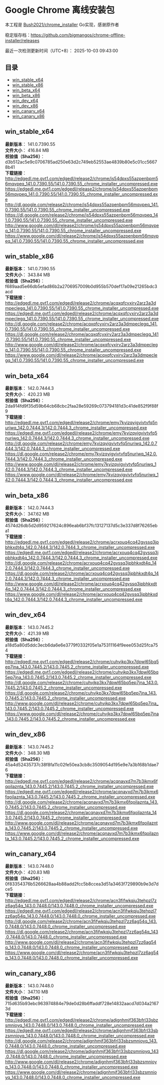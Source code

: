 # Google Chrome 离线安装包
本工程是 [Bush2021/chrome_installer](https://github.com/Bush2021/chrome_installer) Go实现，感谢原作者

稳定版存档：<https://github.com/bigmangos/chrome-offline-installer/releases>

最近一次检测更新时间（UTC+8）：
2025-10-03 09:43:00

## 目录
* [win_stable_x64](https://github.com/bigmangos/chrome-offline-installer?tab=readme-ov-file#win_stable_x64)
* [win_stable_x86](https://github.com/bigmangos/chrome-offline-installer?tab=readme-ov-file#win_stable_x86)
* [win_beta_x64](https://github.com/bigmangos/chrome-offline-installer?tab=readme-ov-file#win_beta_x64)
* [win_beta_x86](https://github.com/bigmangos/chrome-offline-installer?tab=readme-ov-file#win_beta_x86)
* [win_dev_x64](https://github.com/bigmangos/chrome-offline-installer?tab=readme-ov-file#win_dev_x64)
* [win_dev_x86](https://github.com/bigmangos/chrome-offline-installer?tab=readme-ov-file#win_dev_x86)
* [win_canary_x64](https://github.com/bigmangos/chrome-offline-installer?tab=readme-ov-file#win_canary_x64)
* [win_canary_x86](https://github.com/bigmangos/chrome-offline-installer?tab=readme-ov-file#win_canary_x86)

## win_stable_x64
**最新版本**： 141.0.7390.55  
**文件大小**： 416.84 MB  
**校验值（Sha256）**： d3b512ac5e9c0706785ad250e63d2c749eb52553ae4839b80e5c01cc56678b41  
**下载链接**：
http://edgedl.me.gvt1.com/edgedl/release2/chrome/js54dpxs55azpenbpm56mqvpeq_141.0.7390.55/141.0.7390.55_chrome_installer_uncompressed.exe
https://edgedl.me.gvt1.com/edgedl/release2/chrome/js54dpxs55azpenbpm56mqvpeq_141.0.7390.55/141.0.7390.55_chrome_installer_uncompressed.exe
http://dl.google.com/release2/chrome/js54dpxs55azpenbpm56mqvpeq_141.0.7390.55/141.0.7390.55_chrome_installer_uncompressed.exe
https://dl.google.com/release2/chrome/js54dpxs55azpenbpm56mqvpeq_141.0.7390.55/141.0.7390.55_chrome_installer_uncompressed.exe
http://www.google.com/dl/release2/chrome/js54dpxs55azpenbpm56mqvpeq_141.0.7390.55/141.0.7390.55_chrome_installer_uncompressed.exe
https://www.google.com/dl/release2/chrome/js54dpxs55azpenbpm56mqvpeq_141.0.7390.55/141.0.7390.55_chrome_installer_uncompressed.exe
## win_stable_x86
**最新版本**： 141.0.7390.55  
**文件大小**： 343.84 MB  
**校验值（Sha256）**： f689aad5e66db5efad86b2a2706957009b0d955b570def17a09e21265bdc3acd  
**下载链接**：
http://edgedl.me.gvt1.com/edgedl/release2/chrome/acqxqfcyxirv2arz3a3dmpeclegq_141.0.7390.55/141.0.7390.55_chrome_installer_uncompressed.exe
https://edgedl.me.gvt1.com/edgedl/release2/chrome/acqxqfcyxirv2arz3a3dmpeclegq_141.0.7390.55/141.0.7390.55_chrome_installer_uncompressed.exe
http://dl.google.com/release2/chrome/acqxqfcyxirv2arz3a3dmpeclegq_141.0.7390.55/141.0.7390.55_chrome_installer_uncompressed.exe
https://dl.google.com/release2/chrome/acqxqfcyxirv2arz3a3dmpeclegq_141.0.7390.55/141.0.7390.55_chrome_installer_uncompressed.exe
http://www.google.com/dl/release2/chrome/acqxqfcyxirv2arz3a3dmpeclegq_141.0.7390.55/141.0.7390.55_chrome_installer_uncompressed.exe
https://www.google.com/dl/release2/chrome/acqxqfcyxirv2arz3a3dmpeclegq_141.0.7390.55/141.0.7390.55_chrome_installer_uncompressed.exe
## win_beta_x64
**最新版本**： 142.0.7444.3  
**文件大小**： 420.23 MB  
**校验值（Sha256）**： 2da914fd9f35d59b64cb68cbc2faa28e59269c073794181d3c41de852f9f88f9  
**下载链接**：
http://edgedl.me.gvt1.com/edgedl/release2/chrome/emy7kyizqyigvivtvfq5nuriwq_142.0.7444.3/142.0.7444.3_chrome_installer_uncompressed.exe
https://edgedl.me.gvt1.com/edgedl/release2/chrome/emy7kyizqyigvivtvfq5nuriwq_142.0.7444.3/142.0.7444.3_chrome_installer_uncompressed.exe
http://dl.google.com/release2/chrome/emy7kyizqyigvivtvfq5nuriwq_142.0.7444.3/142.0.7444.3_chrome_installer_uncompressed.exe
https://dl.google.com/release2/chrome/emy7kyizqyigvivtvfq5nuriwq_142.0.7444.3/142.0.7444.3_chrome_installer_uncompressed.exe
http://www.google.com/dl/release2/chrome/emy7kyizqyigvivtvfq5nuriwq_142.0.7444.3/142.0.7444.3_chrome_installer_uncompressed.exe
https://www.google.com/dl/release2/chrome/emy7kyizqyigvivtvfq5nuriwq_142.0.7444.3/142.0.7444.3_chrome_installer_uncompressed.exe
## win_beta_x86
**最新版本**： 142.0.7444.3  
**文件大小**： 347.62 MB  
**校验值（Sha256）**： 4574d26db5d2d959217624c896eab6bf37fc13127137d5c3e337d8f76265eba1  
**下载链接**：
http://edgedl.me.gvt1.com/edgedl/release2/chrome/acrxouq4cq42gvssq3jpbhkxdt4q_142.0.7444.3/142.0.7444.3_chrome_installer_uncompressed.exe
https://edgedl.me.gvt1.com/edgedl/release2/chrome/acrxouq4cq42gvssq3jpbhkxdt4q_142.0.7444.3/142.0.7444.3_chrome_installer_uncompressed.exe
http://dl.google.com/release2/chrome/acrxouq4cq42gvssq3jpbhkxdt4q_142.0.7444.3/142.0.7444.3_chrome_installer_uncompressed.exe
https://dl.google.com/release2/chrome/acrxouq4cq42gvssq3jpbhkxdt4q_142.0.7444.3/142.0.7444.3_chrome_installer_uncompressed.exe
http://www.google.com/dl/release2/chrome/acrxouq4cq42gvssq3jpbhkxdt4q_142.0.7444.3/142.0.7444.3_chrome_installer_uncompressed.exe
https://www.google.com/dl/release2/chrome/acrxouq4cq42gvssq3jpbhkxdt4q_142.0.7444.3/142.0.7444.3_chrome_installer_uncompressed.exe
## win_dev_x64
**最新版本**： 143.0.7445.2  
**文件大小**： 421.39 MB  
**校验值（Sha256）**： a18d5a80d5ddc3ecb6da6e6e3779f0332f05e1a75311164f9eee053d25fca754  
**下载链接**：
http://edgedl.me.gvt1.com/edgedl/release2/chrome/cuhvjkp3kx7dpwl65bq5ep7jna_143.0.7445.2/143.0.7445.2_chrome_installer_uncompressed.exe
https://edgedl.me.gvt1.com/edgedl/release2/chrome/cuhvjkp3kx7dpwl65bq5ep7jna_143.0.7445.2/143.0.7445.2_chrome_installer_uncompressed.exe
http://dl.google.com/release2/chrome/cuhvjkp3kx7dpwl65bq5ep7jna_143.0.7445.2/143.0.7445.2_chrome_installer_uncompressed.exe
https://dl.google.com/release2/chrome/cuhvjkp3kx7dpwl65bq5ep7jna_143.0.7445.2/143.0.7445.2_chrome_installer_uncompressed.exe
http://www.google.com/dl/release2/chrome/cuhvjkp3kx7dpwl65bq5ep7jna_143.0.7445.2/143.0.7445.2_chrome_installer_uncompressed.exe
https://www.google.com/dl/release2/chrome/cuhvjkp3kx7dpwl65bq5ep7jna_143.0.7445.2/143.0.7445.2_chrome_installer_uncompressed.exe
## win_dev_x86
**最新版本**： 143.0.7445.2  
**文件大小**： 348.30 MB  
**校验值（Sha256）**： 45a4d52435737c38f8fa11c02fe50ea3cb8c3509054d195e9e7a3b168b1dae76  
**下载链接**：
http://edgedl.me.gvt1.com/edgedl/release2/chrome/acqnayxd7m7b3ikmx6fqoilaznta_143.0.7445.2/143.0.7445.2_chrome_installer_uncompressed.exe
https://edgedl.me.gvt1.com/edgedl/release2/chrome/acqnayxd7m7b3ikmx6fqoilaznta_143.0.7445.2/143.0.7445.2_chrome_installer_uncompressed.exe
http://dl.google.com/release2/chrome/acqnayxd7m7b3ikmx6fqoilaznta_143.0.7445.2/143.0.7445.2_chrome_installer_uncompressed.exe
https://dl.google.com/release2/chrome/acqnayxd7m7b3ikmx6fqoilaznta_143.0.7445.2/143.0.7445.2_chrome_installer_uncompressed.exe
http://www.google.com/dl/release2/chrome/acqnayxd7m7b3ikmx6fqoilaznta_143.0.7445.2/143.0.7445.2_chrome_installer_uncompressed.exe
https://www.google.com/dl/release2/chrome/acqnayxd7m7b3ikmx6fqoilaznta_143.0.7445.2/143.0.7445.2_chrome_installer_uncompressed.exe
## win_canary_x64
**最新版本**： 143.0.7448.0  
**文件大小**： 420.83 MB  
**校验值（Sha256）**： 0f83354376b5266628aa4b88add2fcc5b8ccea3d51a3463f729890b9e3d7dce5  
**下载链接**：
http://edgedl.me.gvt1.com/edgedl/release2/chrome/acn3fifwkqju3tehpzl7zz6ag54q_143.0.7448.0/143.0.7448.0_chrome_installer_uncompressed.exe
https://edgedl.me.gvt1.com/edgedl/release2/chrome/acn3fifwkqju3tehpzl7zz6ag54q_143.0.7448.0/143.0.7448.0_chrome_installer_uncompressed.exe
http://dl.google.com/release2/chrome/acn3fifwkqju3tehpzl7zz6ag54q_143.0.7448.0/143.0.7448.0_chrome_installer_uncompressed.exe
https://dl.google.com/release2/chrome/acn3fifwkqju3tehpzl7zz6ag54q_143.0.7448.0/143.0.7448.0_chrome_installer_uncompressed.exe
http://www.google.com/dl/release2/chrome/acn3fifwkqju3tehpzl7zz6ag54q_143.0.7448.0/143.0.7448.0_chrome_installer_uncompressed.exe
https://www.google.com/dl/release2/chrome/acn3fifwkqju3tehpzl7zz6ag54q_143.0.7448.0/143.0.7448.0_chrome_installer_uncompressed.exe
## win_canary_x86
**最新版本**： 143.0.7448.0  
**文件大小**： 347.10 MB  
**校验值（Sha256）**： 715d635b93ebc963974884e79de0d28b6ffaddf728e14832aacd7d034a21673d  
**下载链接**：
http://edgedl.me.gvt1.com/edgedl/release2/chrome/adjgnhmjf363bfrl33sbzsmnioyq_143.0.7448.0/143.0.7448.0_chrome_installer_uncompressed.exe
https://edgedl.me.gvt1.com/edgedl/release2/chrome/adjgnhmjf363bfrl33sbzsmnioyq_143.0.7448.0/143.0.7448.0_chrome_installer_uncompressed.exe
http://dl.google.com/release2/chrome/adjgnhmjf363bfrl33sbzsmnioyq_143.0.7448.0/143.0.7448.0_chrome_installer_uncompressed.exe
https://dl.google.com/release2/chrome/adjgnhmjf363bfrl33sbzsmnioyq_143.0.7448.0/143.0.7448.0_chrome_installer_uncompressed.exe
http://www.google.com/dl/release2/chrome/adjgnhmjf363bfrl33sbzsmnioyq_143.0.7448.0/143.0.7448.0_chrome_installer_uncompressed.exe
https://www.google.com/dl/release2/chrome/adjgnhmjf363bfrl33sbzsmnioyq_143.0.7448.0/143.0.7448.0_chrome_installer_uncompressed.exe
